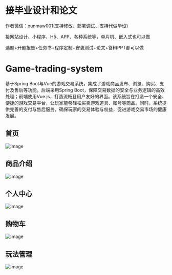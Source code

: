 # 接毕业设计和论文
作者微信：xunmaw001(支持修改、部署调试、支持代做毕设)

接网站设计、小程序、H5、APP、各种系统等，单片机、嵌入式也可以做

选题+开题报告+任务书+程序定制+安装测试+论文+答辩PPT都可以做
# Game-trading-system
基于Spring Boot与Vue的游戏交易系统，集成了游戏商品发布、浏览、购买、支付及售后等功能。后端采用Spring Boot，保障交易数据的安全与业务逻辑的高效处理；前端使用Vue.js，打造流畅且用户友好的界面。该系统旨在打造一个安全、便捷的游戏交易平台，让玩家能够轻松买卖游戏道具、账号等商品。同时，系统提供完善的支付与售后服务，确保玩家的交易体验与权益，促进游戏交易市场的健康发展。
## 首页
![image](https://github.com/user-attachments/assets/eda7b35c-d48f-4a03-8617-2a07be0fb57c)
## 商品介绍
![image](https://github.com/user-attachments/assets/9388f018-f3b8-4ba3-8ea5-55f77eb9e7ff)
## 个人中心
![image](https://github.com/user-attachments/assets/df0fa76c-4a41-4a79-951f-3dd6ab034b4f)
## 购物车
![image](https://github.com/user-attachments/assets/3c145f51-8290-41b2-bdbf-df39e660f049)
## 玩法管理
![image](https://github.com/user-attachments/assets/c3b6fbe1-3219-4431-bd0a-78cab9b4292d)
